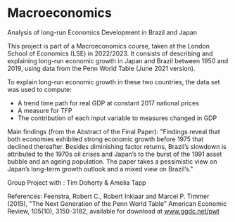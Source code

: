 # Macroeconomics
Analysis of long-run Economics Development in Brazil and Japan

This project is part of a Macroeconomics course, taken at the London School of Economics (LSE) in 2022/2023. It consists of describing and explaining long-run economic growth in Japan and Brazil between 1950 and 2019, using data from the Penn World Table (June 2021 version).  

To explain long-run economic growth in these two countries, the data set was used to compute: 
- A trend time path for real GDP at constant 2017 national prices
- A measure for TFP
- The contribution of each input variable to measures changed in GDP

Main findings (from the Abstract of the Final Paper): 
"Findings reveal that both economies exhibited strong economic growth before 1975 that declined thereafter. Besides diminishing factor returns, Brazil’s slowdown is attributed to the 1970s oil crises and Japan’s to the burst of the 1991 asset bubble and an ageing population. The paper takes a pessimistic view on Japan’s long-term growth outlook and a mixed view on Brazil’s."

Group Project with : Tim Doherty & Amelia Tapp


References: 
Feenstra, Robert C., Robert Inklaar and Marcel P. Timmer (2015), "The Next Generation of the Penn World Table" American Economic Review, 105(10), 3150-3182, available for download at www.ggdc.net/pwt 
